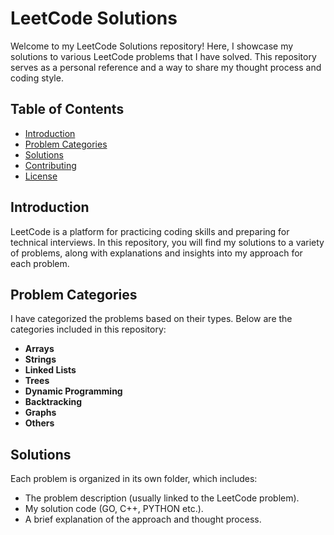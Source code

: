 # LeetCode Solutions

Welcome to my LeetCode Solutions repository! Here, I showcase my solutions to various LeetCode problems that I have solved. This repository serves as a personal reference and a way to share my thought process and coding style.

## Table of Contents

- [Introduction](#introduction)
- [Problem Categories](#problem-categories)
- [Solutions](#solutions)
- [Contributing](#contributing)
- [License](#license)

## Introduction

LeetCode is a platform for practicing coding skills and preparing for technical interviews. In this repository, you will find my solutions to a variety of problems, along with explanations and insights into my approach for each problem.

## Problem Categories

I have categorized the problems based on their types. Below are the categories included in this repository:

- **Arrays**
- **Strings**
- **Linked Lists**
- **Trees**
- **Dynamic Programming**
- **Backtracking**
- **Graphs**
- **Others**

## Solutions

Each problem is organized in its own folder, which includes:

- The problem description (usually linked to the LeetCode problem).
- My solution code (GO, C++, PYTHON etc.).
- A brief explanation of the approach and thought process.

